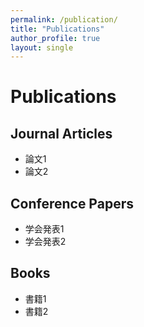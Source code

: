 ```yaml
---
permalink: /publication/
title: "Publications"
author_profile: true
layout: single
---
```


# Publications

## Journal Articles
- 論文1
- 論文2

## Conference Papers
- 学会発表1
- 学会発表2

## Books
- 書籍1
- 書籍2